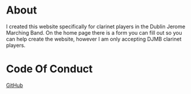 # About 
I created this website specifically for clarinet players in the Dublin Jerome Marching Band.
On the home page there is a form you can fill out so you can help create the website, however I am only accepting DJMB clarinet players.

# Code Of Conduct
[GitHub](http://github.com/AL-SCHOOL/DJMB-Clarinets)
